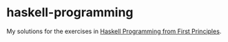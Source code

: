 # haskell-programming
My solutions for the exercises in [Haskell Programming from First Principles](http://haskellbook.com/).
